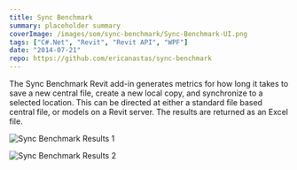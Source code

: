 ```yaml
---
title: Sync Benchmark
summary: placeholder summary
coverImage: /images/som/sync-benchmark/Sync-Benchmark-UI.png
tags: ["C#.Net", "Revit", "Revit API", "WPF"]
date: "2014-07-21"
repo: https://github.com/ericanastas/sync-benchmark
---
```


The Sync Benchmark Revit add-in generates metrics for how long it takes to save a new central file, create a new local copy, and synchronize to a selected location. This can be directed at either a standard file based central file, or models on a Revit server. The results are returned as an Excel file.

![Sync Benchmark Results 1](/images/som/sync-benchmark/Sync-Benchmark-Results-1.png)

![Sync Benchmark Results 2](/images/som/sync-benchmark/Sync-Benchmark-Results-2.png)
